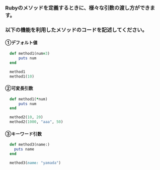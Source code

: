### Rubyのメソッドを定義するときに、様々な引数の渡し方ができます。

### 以下の機能を利用したメソッドのコードを記述してください。

#### ①デフォルト値
```ruby
  def method1(num=3)
      puts num
  end

  method1
  method1(10)
```

#### ②可変長引数
```ruby
  def method1(*num)
      puts num
  end

  method2(10, 20)
  method2(1000, "aaa", 50)
```

#### ③キーワード引数

```ruby
  def method3(name:)
    puts name
  end

  method3(name: "yamada")
```